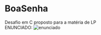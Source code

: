 # BoaSenha
Desafio em C proposto para a matéria de LP<br/>
ENUNCIADO:
![enunciado](https://github.com/PedroSpido/BoaSenha/assets/53985662/39c2ac71-87e8-4f7b-8b0b-0b3639c12666)
